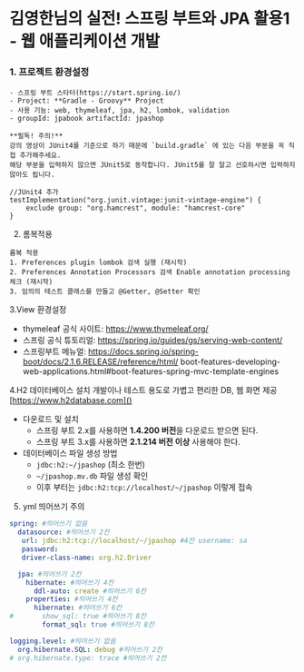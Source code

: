 # 김영한님의 실전! 스프링 부트와 JPA 활용1 - 웹 애플리케이션 개발

### 1. 프로젝트 환경설정
```
- 스프링 부트 스타터(https://start.spring.io/)
- Project: **Gradle - Groovy** Project
- 사용 기능: web, thymeleaf, jpa, h2, lombok, validation
- groupId: jpabook artifactId: jpashop

**필독! 주의!**
강의 영상이 JUnit4를 기준으로 하기 때문에 `build.gradle` 에 있는 다음 부분을 꼭 직접 추가해주세요.
해당 부분을 입력하지 않으면 JUnit5로 동작합니다. JUnit5를 잘 알고 선호하시면 입력하지 않아도 됩니다.

//JUnit4 추가
testImplementation("org.junit.vintage:junit-vintage-engine") {
    exclude group: "org.hamcrest", module: "hamcrest-core"
}
```
2. 롬복적용
```
롬복 적용
1. Preferences plugin lombok 검색 실행 (재시작)
2. Preferences Annotation Processors 검색 Enable annotation processing 체크 (재시작)
3. 임의의 테스트 클래스를 만들고 @Getter, @Setter 확인
```
3.View 환경설정
- thymeleaf 공식 사이트: https://www.thymeleaf.org/
- 스프링 공식 튜토리얼: https://spring.io/guides/gs/serving-web-content/
- 스프링부트 메뉴얼: https://docs.spring.io/spring-boot/docs/2.1.6.RELEASE/reference/html/ boot-features-developing-web-applications.html#boot-features-spring-mvc-template-engines

4.H2 데이터베이스 설치
개발이나 테스트 용도로 가볍고 편리한 DB, 웹 화면 제공
[https://www.h2database.com]()
- 다운로드 및 설치
  - 스프링 부트 2.x를 사용하면 **1.4.200 버전**을 다운로드 받으면 된다.
  - 스프링 부트 3.x를 사용하면 **2.1.214 버전 이상** 사용해야 한다. 
- 데이터베이스 파일 생성 방법
  - `jdbc:h2:~/jpashop` (최소 한번)
  - `~/jpashop.mv.db` 파일 생성 확인 
  - 이후 부터는 `jdbc:h2:tcp://localhost/~/jpashop` 이렇게 접속
5. yml 띄어쓰기 주의
```yml
spring: #띄어쓰기 없음 
  datasource: #띄어쓰기 2칸
   url: jdbc:h2:tcp://localhost/~/jpashop #4칸 username: sa
   password:
   driver-class-name: org.h2.Driver

  jpa: #띄어쓰기 2칸 
    hibernate: #띄어쓰기 4칸
      ddl-auto: create #띄어쓰기 6칸 
    properties: #띄어쓰기 4칸
      hibernate: #띄어쓰기 6칸 
#       show_sql: true #띄어쓰기 8칸
        format_sql: true #띄어쓰기 8칸

logging.level: #띄어쓰기 없음 
  org.hibernate.SQL: debug #띄어쓰기 2칸
# org.hibernate.type: trace #띄어쓰기 2칸
```